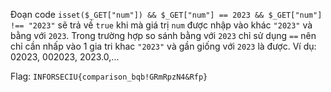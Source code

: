 Đoạn code `isset($_GET["num"]) && $_GET["num"] == 2023 && $_GET["num"] !== "2023"` sẽ trả về `true` khi mà giá trị `num` được nhập vào khác `"2023"` và bằng với `2023`. Trong trường hợp so sánh bằng với `2023` chỉ sử dụng `==` nên chỉ cần nhấp vào 1 gia tri khac `"2023"` và gần giống với `2023` là được. Ví dụ: 02023, 002023, 2023.0,...

Flag: `INFORSECIU{comparison_bqb!GRmRpzN4&Rfp}`
